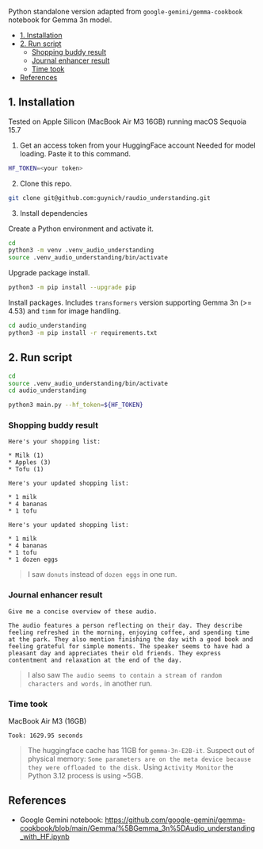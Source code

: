 Python standalone version adapted from `google-gemini/gemma-cookbook` notebook
for Gemma 3n model.

- [1. Installation](#1-installation)
- [2. Run script](#2-run-script)
  - [Shopping buddy result](#shopping-buddy-result)
  - [Journal enhancer result](#journal-enhancer-result)
  - [Time took](#time-took)
- [References](#references)

## 1. Installation

Tested on Apple Silicon (MacBook Air M3 16GB) running macOS Sequoia 15.7

1. Get an access token from your HuggingFace account
Needed for model loading.  Paste it to this command.
```bash
HF_TOKEN=<your token>
```

2. Clone this repo.
```bash
git clone git@github.com:guynich/raudio_understanding.git
```

3. Install dependencies

Create a Python environment and activate it.
```bash
cd
python3 -m venv .venv_audio_understanding
source .venv_audio_understanding/bin/activate
```

Upgrade package install.
```bash
python3 -m pip install --upgrade pip
```

Install packages.  Includes `transformers` version supporting Gemma 3n
(>= 4.53) and `timm` for image handling.
```bash
cd audio_understanding
python3 -m pip install -r requirements.txt
```

## 2. Run script
```bash
cd
source .venv_audio_understanding/bin/activate
cd audio_understanding

python3 main.py --hf_token=${HF_TOKEN}
```

### Shopping buddy result
```console
Here's your shopping list:

* Milk (1)
* Apples (3)
* Tofu (1)
```
```console
Here's your updated shopping list:

* 1 milk
* 4 bananas
* 1 tofu
```
```console
Here's your updated shopping list:

* 1 milk
* 4 bananas
* 1 tofu
* 1 dozen eggs
```
> I saw `donuts` instead of `dozen eggs` in one run.

### Journal enhancer result
```console
Give me a concise overview of these audio.

The audio features a person reflecting on their day. They describe feeling refreshed in the morning, enjoying coffee, and spending time at the park. They also mention finishing the day with a good book and feeling grateful for simple moments. The speaker seems to have had a pleasant day and appreciates their old friends. They express contentment and relaxation at the end of the day.
```

> I also saw `The audio seems to contain a stream of random characters and words,`
> in another run.

### Time took
MacBook Air M3 (16GB)
```console
Took: 1629.95 seconds
```

> The huggingface cache has 11GB for `gemma-3n-E2B-it`.  Suspect out of physical
> memory:
> `Some parameters are on the meta device because they were offloaded to the disk.`
> Using `Activity Monitor` the Python 3.12 process is using ~5GB.

## References

* Google Gemini notebook: https://github.com/google-gemini/gemma-cookbook/blob/main/Gemma/%5BGemma_3n%5DAudio_understanding_with_HF.ipynb
